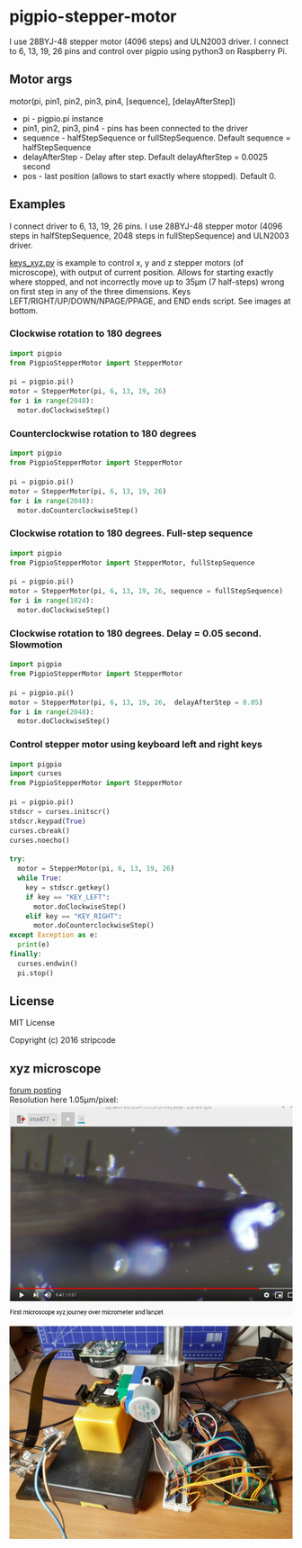 # pigpio-stepper-motor

I use 28BYJ-48 stepper motor (4096 steps) and ULN2003 driver. I connect to 6, 13, 19, 26 pins and control over pigpio using python3 on Raspberry Pi.

## Motor args
motor(pi, pin1, pin2, pin3, pin4, [sequence], [delayAfterStep])

* pi - pigpio.pi instance
* pin1, pin2, pin3, pin4 - pins has been connected to the driver
* sequence - halfStepSequence or fullStepSequence. Default sequence = halfStepSequence
* delayAfterStep - Delay after step. Default delayAfterStep = 0.0025 second
* pos - last position (allows to start exactly where stopped). Default 0.

## Examples
I connect driver to 6, 13, 19, 26 pins. I use 28BYJ-48 stepper motor (4096 steps in halfStepSequence, 2048 steps in fullStepSequence) and ULN2003 driver.

[keys_xyz.py](keys_xyz.py) is example to control x, y and z stepper motors (of microscope), with output of current position. Allows for starting exactly where stopped, and not incorrectly move up to 35µm (7 half-steps) wrong on first step in any of the three dimensions. Keys LEFT/RIGHT/UP/DOWN/NPAGE/PPAGE, and END ends script. See images at bottom.

### Clockwise rotation to 180 degrees
```python
import pigpio
from PigpioStepperMotor import StepperMotor

pi = pigpio.pi()
motor = StepperMotor(pi, 6, 13, 19, 26)
for i in range(2048):
  motor.doClockwiseStep()
```



### Counterclockwise rotation to 180 degrees
```python
import pigpio
from PigpioStepperMotor import StepperMotor

pi = pigpio.pi()
motor = StepperMotor(pi, 6, 13, 19, 26)
for i in range(2048):
  motor.doCounterclockwiseStep()
```



### Clockwise rotation to 180 degrees. Full-step sequence
```python
import pigpio
from PigpioStepperMotor import StepperMotor, fullStepSequence

pi = pigpio.pi()
motor = StepperMotor(pi, 6, 13, 19, 26, sequence = fullStepSequence)
for i in range(1024):
  motor.doClockwiseStep()
```



### Clockwise rotation to 180 degrees. Delay = 0.05 second. Slowmotion
```python
import pigpio
from PigpioStepperMotor import StepperMotor

pi = pigpio.pi()
motor = StepperMotor(pi, 6, 13, 19, 26,  delayAfterStep = 0.05)
for i in range(2048):
  motor.doClockwiseStep()
```



### Control stepper motor using keyboard left and right keys
```python
import pigpio
import curses
from PigpioStepperMotor import StepperMotor

pi = pigpio.pi()
stdscr = curses.initscr()
stdscr.keypad(True)
curses.cbreak()
curses.noecho()

try:
  motor = StepperMotor(pi, 6, 13, 19, 26)
  while True:
    key = stdscr.getkey()
    if key == "KEY_LEFT":
      motor.doClockwiseStep()
    elif key == "KEY_RIGHT":
      motor.doCounterclockwiseStep()
except Exception as e:
  print(e)
finally:
  curses.endwin()
  pi.stop()
```
## License
MIT License

Copyright (c) 2016 stripcode

## xyz microscope

[forum posting](https://forum.arduino.cc/index.php?topic=691123.msg4669416#msg4669416)  
Resolution here 1.05&#181;m/pixel:  
![microscope image](microscope.xyz_steppers.yt.jpg)  

![xy sliding-table plus z stepper](20200708_201159.jpg)
